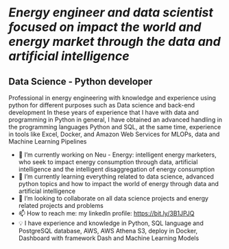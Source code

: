 *Energy engineer and data scientist focused on impact the world and energy market through the data and artificial intelligence*
===========================================

Data Science - Python developer
-------------------------------

Professional in energy engineering with knowledge and experience using python for different purposes such as Data science and back-end development In these years of experience that I have with data and programming in Python in general, I have obtained an advanced handling in the programming languages Python and SQL, at the same time, experience in tools like Excel, Docker, and Amazon Web Services for MLOPs, data and Machine Learning Pipelines

- 🔭 I’m currently working on Neu - Energy: intelligent energy marketers, who seek to impact energy consumption through data, artificial intelligence and the intelligent disaggregation of energy consumption
- 🌱 I’m currently learning everything related to data science, advanced python topics and how to impact the world of energy through data and artificial intelligence
- 👯 I’m looking to collaborate on all data science projects and energy related projects and problems
- 📫 How to reach me: my linkedln profile: https://bit.ly/3B1JPJQ
- 💡 I have experience and knowledge in Python, SQL language and PostgreSQL database, AWS, AWS Athena S3, deploy in Docker, Dashboard with framework Dash and Machine Learning Models
